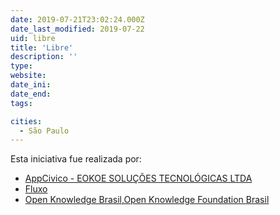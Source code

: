 ```yaml
---
date: 2019-07-21T23:02:24.000Z
date_last_modified: 2019-07-22
uid: libre
title: 'Libre'
description: ''
type: 
website: 
date_ini: 
date_end: 
tags:

cities: 
  - São Paulo
---
```


Esta iniciativa fue realizada por:

- [AppCivico - EOKOE SOLUÇÕES TECNOLÓGICAS LTDA](/organizaciones/appcivico-eokoe-solucoes-tecnologicas)
- [Fluxo](/organizaciones/fluxo)
- [Open Knowledge Brasil,Open Knowledge Foundation Brasil](/organizaciones/open-knowledge-foundation-brasil)
